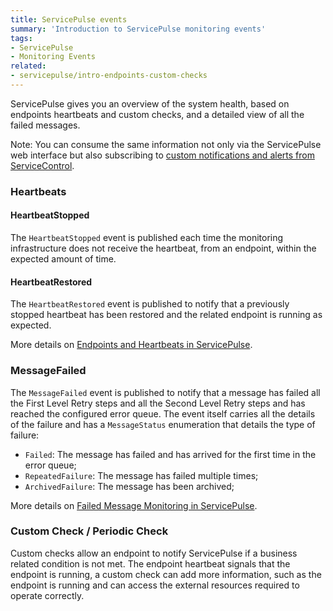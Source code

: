```yaml
---
title: ServicePulse events
summary: 'Introduction to ServicePulse monitoring events'
tags:
- ServicePulse
- Monitoring Events
related:
- servicepulse/intro-endpoints-custom-checks
---
```


ServicePulse gives you an overview of the system health, based on endpoints heartbeats and custom checks, and a detailed view of all the failed messages.

Note: You can consume the same information not only via the ServicePulse web interface but also subscribing to [custom notifications and alerts from ServiceControl](/servicecontrol/contracts.md).


### Heartbeats


#### HeartbeatStopped

The `HeartbeatStopped` event is published each time the monitoring infrastructure does not receive the heartbeat, from an endpoint, within the expected amount of time.


#### HeartbeatRestored

The `HeartbeatRestored` event is published to notify that a previously stopped heartbeat has been restored and the related endpoint is running as expected.

More details on [Endpoints and Heartbeats in ServicePulse](intro-endpoints-heartbeats.md).


### MessageFailed

The `MessageFailed` event is published to notify that a message has failed all the First Level Retry steps and all the Second Level Retry steps and has reached the configured error queue. The event itself carries all the details of the failure and has a `MessageStatus` enumeration that details the type of failure:

* `Failed`: The message has failed and has arrived for the first time in the error queue;
* `RepeatedFailure`: The message has failed multiple times;
* `ArchivedFailure`: The message has been archived;

More details on [Failed Message Monitoring in ServicePulse](intro-failed-messages.md).


### Custom Check / Periodic Check

Custom checks allow an endpoint to notify ServicePulse if a business related condition is not met. The endpoint heartbeat signals that the endpoint is running, a custom check can add more information, such as the endpoint is running and can access the external resources required to operate correctly.
